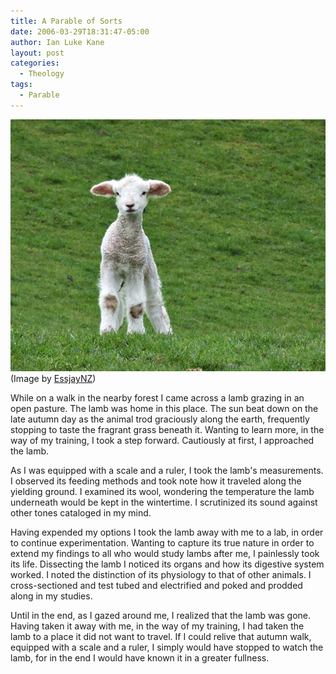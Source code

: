 ```yaml
---
title: A Parable of Sorts
date: 2006-03-29T18:31:47-05:00
author: Ian Luke Kane
layout: post
categories:
  - Theology
tags:
  - Parable
---
```


![(Image by EssjayNZ)](/assets/lamb.jpg)  
(Image by [EssjayNZ](http://www.flickr.com/photos/essjay/229819241/sizes/z/in/photostream/))

While on a walk in the nearby forest I came across a lamb grazing in an
open pasture. The lamb was home in this place. The sun beat down on the
late autumn day as the animal trod graciously along the earth,
frequently stopping to taste the fragrant grass beneath it. Wanting to
learn more, in the way of my training, I took a step forward. Cautiously
at first, I approached the lamb.

As I was equipped with a scale and a ruler, I took the lamb's
measurements. I observed its feeding methods and took note how it
traveled along the yielding ground. I examined its wool, wondering the
temperature the lamb underneath would be kept in the wintertime. I
scrutinized its sound against other tones cataloged in my mind.

Having expended my options I took the lamb away with me to a lab, in
order to continue experimentation. Wanting to capture its true nature in
order to extend my findings to all who would study lambs after me, I
painlessly took its life. Dissecting the lamb I noticed its organs and
how its digestive system worked. I noted the distinction of its
physiology to that of other animals. I cross-sectioned and test tubed
and electrified and poked and prodded along in my studies.

Until in the end, as I gazed around me, I realized that the lamb was
gone. Having taken it away with me, in the way of my training, I had
taken the lamb to a place it did not want to travel. If I could relive
that autumn walk, equipped with a scale and a ruler, I simply would have
stopped to watch the lamb, for in the end I would have known it in a
greater fullness.